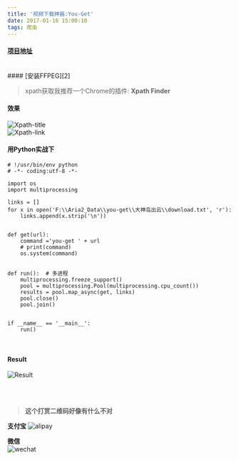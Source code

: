 ```yaml
---
title: '视频下载神器:You-Get'
date: 2017-01-16 15:00:10
tags: 爬虫
---
```


#### [项目地址][1]
<br>
#### [安装FFPEG][2]
<br>

<!--more-->

> xpath获取我推荐一个Chrome的插件: **Xpath Finder**

#### 效果
![Xpath-title][3]
<br>
![Xpath-link][4]
<br>

#### 用Python实战下

    # !/usr/bin/env python
    # -*- coding:utf-8 -*-
    
    import os
    import multiprocessing
    
    links = []
    for x in open('F:\\Aria2_Data\\you-get\\大神岛出云\\download.txt', 'r'):
        links.append(x.strip('\n'))
    
    
    def get(url):
        command ='you-get ' + url
        # print(command)
        os.system(command)
    
    
    def run():  # 多进程
        multiprocessing.freeze_support()
        pool = multiprocessing.Pool(multiprocessing.cpu_count())
        results = pool.map_async(get, links)
        pool.close()
        pool.join()
    
    
    if __name__ == '__main__':
        run()
<br>

#### Result
![Result][5]


  [1]: https://github.com/soimort/you-get
  [2]: http://adaptivesamples.com/how-to-install-ffmpeg-on-windows/
  [3]: https://of4jd0bcc.qnssl.com/Xpath/xpath-title.png
  [4]: https://of4jd0bcc.qnssl.com/Xpath/xpath-link.png
  [5]: https://of4jd0bcc.qnssl.com/Xpath/finished.png

<br><br>
> **这个打赏二维码好像有什么不对**

**支付宝** 
![alipay][99]

**微信**  
![wechat][100]


  [99]: https://of4jd0bcc.qnssl.com/Blog/%E6%89%93%E8%B5%8F/alipay/%E7%86%8A%E6%9C%AC%E7%86%8A%E6%89%93%E9%BC%93_alipay.gif?imageView2/1/w/200/h/200
  [100]: https://of4jd0bcc.qnssl.com/Blog/%E6%89%93%E8%B5%8F/wechat/%E9%85%9A%E9%85%9E%E7%93%9C_wechat.gif?imageView2/1/w/200/h/200

